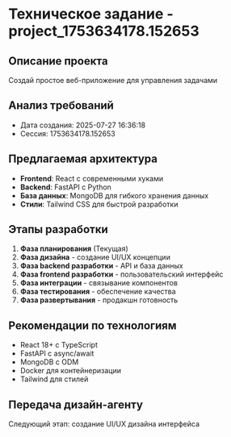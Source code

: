 # Техническое задание - project_1753634178.152653

## Описание проекта
Создай простое веб-приложение для управления задачами

## Анализ требований
- Дата создания: 2025-07-27 16:36:18
- Сессия: 1753634178.152653

## Предлагаемая архитектура
- **Frontend**: React с современными хуками
- **Backend**: FastAPI с Python
- **База данных**: MongoDB для гибкого хранения данных
- **Стили**: Tailwind CSS для быстрой разработки

## Этапы разработки
1. **Фаза планирования** (Текущая)
2. **Фаза дизайна** - создание UI/UX концепции
3. **Фаза backend разработки** - API и база данных
4. **Фаза frontend разработки** - пользовательский интерфейс
5. **Фаза интеграции** - связывание компонентов
6. **Фаза тестирования** - обеспечение качества
7. **Фаза развертывания** - продакшн готовность

## Рекомендации по технологиям
- React 18+ с TypeScript
- FastAPI с async/await
- MongoDB с ODM
- Docker для контейнеризации
- Tailwind для стилей

## Передача дизайн-агенту
Следующий этап: создание UI/UX дизайна интерфейса
